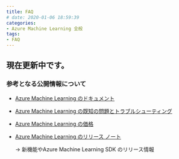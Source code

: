 ```yaml
---
title: FAQ
# date: 2020-01-06 18:59:39
categories:
- Azure Machine Learning 全般
tags:
- FAQ
---
```


## 現在更新中です。

### 参考となる公開情報について

- [Azure Machine Learning のドキュメント](https://docs.microsoft.com/ja-jp/azure/machine-learning/)

- [Azure Machine Learning の既知の問題とトラブルシューティング](https://docs.microsoft.com/ja-jp/azure/machine-learning/resource-known-issues)

- [Azure Machine Learning の価格](https://azure.microsoft.com/ja-jp/pricing/details/machine-learning/)

- [Azure Machine Learning のリリース ノート](https://docs.microsoft.com/ja-jp/azure/machine-learning/azure-machine-learning-release-notes)

    -> 新機能やAzure Machine Learning SDK のリリース情報


